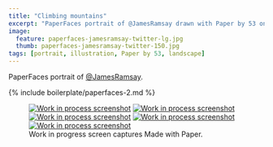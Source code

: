 ```yaml
---
title: "Climbing mountains"
excerpt: "PaperFaces portrait of @JamesRamsay drawn with Paper by 53 on an iPad."
image: 
  feature: paperfaces-jamesramsay-twitter-lg.jpg
  thumb: paperfaces-jamesramsay-twitter-150.jpg
tags: [portrait, illustration, Paper by 53, landscape]
---
```


PaperFaces portrait of [@JamesRamsay](http://twitter.com/JamesRamsay).

{% include boilerplate/paperfaces-2.md %}

<figure class="third">
	<a href="{{ site.url }}/assets/images/paperfaces-jamesramsay-process-1-lg.jpg"><img src="{{ site.url }}/assets/images/paperfaces-jamesramsay-process-1-600.jpg" alt="Work in process screenshot"></a>
	<a href="{{ site.url }}/assets/images/paperfaces-jamesramsay-process-2-lg.jpg"><img src="{{ site.url }}/assets/images/paperfaces-jamesramsay-process-2-600.jpg" alt="Work in process screenshot"></a>
	<a href="{{ site.url }}/assets/images/paperfaces-jamesramsay-process-3-lg.jpg"><img src="{{ site.url }}/assets/images/paperfaces-jamesramsay-process-3-600.jpg" alt="Work in process screenshot"></a>
	<a href="{{ site.url }}/assets/images/paperfaces-jamesramsay-process-4-lg.jpg"><img src="{{ site.url }}/assets/images/paperfaces-jamesramsay-process-4-600.jpg" alt="Work in process screenshot"></a>
	<a href="{{ site.url }}/assets/images/paperfaces-jamesramsay-process-5-lg.jpg"><img src="{{ site.url }}/assets/images/paperfaces-jamesramsay-process-5-600.jpg" alt="Work in process screenshot"></a>
	<figcaption>Work in progress screen captures Made with Paper.</figcaption>
</figure>